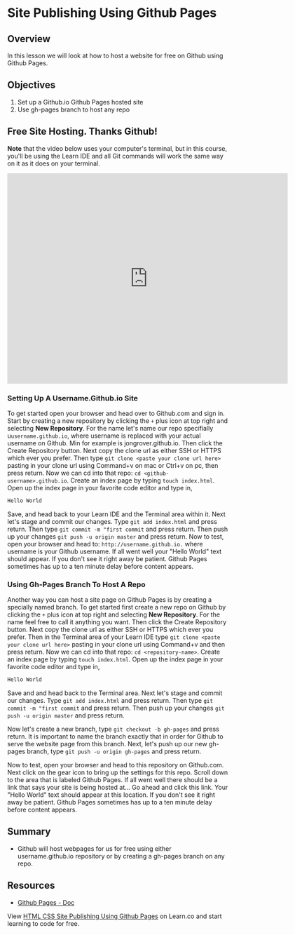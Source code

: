 # Site Publishing Using Github Pages

## Overview

In this lesson we will look at how to host a website for free on Github using Github Pages.

## Objectives

1. Set up a Github.io Github Pages hosted site
2. Use gh-pages branch to host any repo

## Free Site Hosting. Thanks Github!

**Note** that the video below uses your computer's terminal, but in this course, you'll be using the Learn IDE and all Git commands will work the same way on it as it does on your terminal.

<iframe width="640" height="480" src="https://www.youtube.com/embed/0h_GuoH449w?rel=0" frameborder="0" allowfullscreen></iframe>

### Setting Up A Username.Github.io Site

To get started open your browser and head over to Github.com and sign in. Start by creating a new repository by clicking the `+`  plus icon at top right and selecting **New Repository**. For the name let's name our repo specifially u`username.github.io`, where username is replaced with your actual username on Github. Min for example is jongrover.github.io. Then click the Create Repository button. Next copy the clone url as either SSH or HTTPS which ever you prefer. Then type `git clone <paste your clone url here>` pasting in your clone url using Command+v on mac or Ctrl+v on pc, then press return. Now we can cd into that repo: `cd <github-username>.github.io`. Create an index page by typing `touch index.html`. Open up the index page in your favorite code editor and type in,

```txt
Hello World
```

Save, and head back to your Learn IDE and the Terminal area within it. Next let's stage and commit our changes. Type `git add index.html` and press return. Then type `git commit -m "first commit` and press return. Then push up your changes `git push -u origin master` and press return. Now to test, open your browser and head to: `http://username.github.io.` where username is your Github username. If all went well your "Hello World" text should appear. If you don't see it right away be patient. Github Pages sometimes has up to a ten minute delay before content appears.

### Using Gh-Pages Branch To Host A Repo

Another way you can host a site page on Github Pages is by creating a specially named branch. To get started first create a new repo on Github by clicking the `+` plus icon at top right and selecting **New Repository**. For the name feel free to call it anything you want. Then click the Create Repository button. Next copy the clone url as either SSH or HTTPS which ever you prefer. Then in the Terminal area of your Learn IDE  type `git clone <paste your clone url here>` pasting in your clone url using Command+v and then press return. Now we can cd into that repo: `cd <repository-name>`. Create an index page by typing `touch index.html`. Open up the index page in your favorite code editor and type in,

```txt
Hello World
```
Save and and head back to the Terminal area. Next let's stage and commit our changes. Type `git add index.html` and press return. Then type `git commit -m "first commit` and press return. Then push up your changes `git push -u origin master` and press return. 

Now let's create a new branch, type `git checkout -b gh-pages` and press return. It is important to name the branch exactly that in order for Github to serve the website page from this branch. Next, let's push up our new gh-pages branch, type `git push -u origin gh-pages` and press return.

Now to test, open your browser and head to this repository on Github.com. Next click on the gear icon to bring up the settings for this repo. Scroll down to the area that is labeled Github Pages. If all went well there should be a link that says your site is being hosted at... Go ahead and click this link. Your "Hello World" text should appear at this location. If you don't see it right away be patient. Github Pages sometimes has up to a ten minute delay before content appears.

## Summary

- Github will host webpages for us for free using either username.github.io repository or by creating a gh-pages branch on any repo.

## Resources

- [Github Pages - Doc](https://pages.github.com/)
<p class='util--hide'>View <a href='https://learn.co/lessons/html-css-site-publishing-using-github-pages'>HTML CSS Site Publishing Using Github Pages</a> on Learn.co and start learning to code for free.</p>
